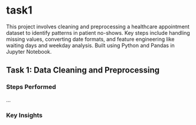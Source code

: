 # task1
This project involves cleaning and preprocessing a healthcare appointment dataset to identify patterns in patient no-shows. Key steps include handling missing values, converting date formats, and feature engineering like waiting days and weekday analysis. Built using Python and Pandas in Jupyter Notebook.
## Task 1: Data Cleaning and Preprocessing

### Steps Performed
...

### Key Insights
